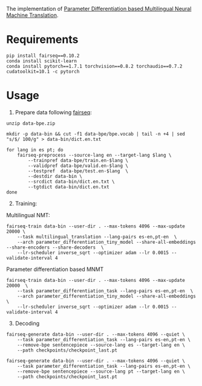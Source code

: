 The implementation of [Parameter Differentiation based Multilingual Neural Machine Translation](https://arxiv.org/abs/2112.13619).


# Requirements

```
pip install fairseq==0.10.2
conda install scikit-learn
conda install pytorch==1.7.1 torchvision==0.8.2 torchaudio==0.7.2 cudatoolkit=10.1 -c pytorch
```

# Usage

1. Prepare data following [fairseq](https://github.com/pytorch/fairseq/tree/main/examples/translation#multilingual-translation):

```
unzip data-bpe.zip

mkdir -p data-bin && cut -f1 data-bpe/bpe.vocab | tail -n +4 | sed "s/$/ 100/g" > data-bin/dict.en.txt

for lang in es pt; do
    fairseq-preprocess --source-lang en --target-lang $lang \
        --trainpref data-bpe/train.en-$lang \
        --validpref data-bpe/valid.en-$lang \
        --testpref  data-bpe/test.en-$lang  \
        --destdir data-bin \
        --srcdict data-bin/dict.en.txt \
        --tgtdict data-bin/dict.en.txt 
done

```


2. Training:


Multilingual NMT:
```
fairseq-train data-bin --user-dir . --max-tokens 4096 --max-update 20000 \
    --task multilingual_translation --lang-pairs es-en,pt-en  \
    --arch parameter_differentiation_tiny_model --share-all-embeddings --share-encoders --share-decoders  \
    --lr-scheduler inverse_sqrt --optimizer adam --lr 0.0015 --validate-interval 4
```


Parameter differentiation based MNMT
```
fairseq-train data-bin --user-dir . --max-tokens 4096 --max-update 20000  \
    --task parameter_differentiation_task --lang-pairs es-en,pt-en  \
    --arch parameter_differentiation_tiny_model --share-all-embeddings  \
    --lr-scheduler inverse_sqrt --optimizer adam --lr 0.0015 --validate-interval 4
```


3. Decoding
```
fairseq-generate data-bin --user-dir . --max-tokens 4096 --quiet \
    --task parameter_differentiation_task --lang-pairs es-en,pt-en \
    --remove-bpe sentencepiece --source-lang es --target-lang en \
    --path checkpoints/checkpoint_last.pt

fairseq-generate data-bin --user-dir . --max-tokens 4096 --quiet \
    --task parameter_differentiation_task --lang-pairs es-en,pt-en \
    --remove-bpe sentencepiece --source-lang pt --target-lang en \
    --path checkpoints/checkpoint_last.pt
```



